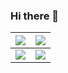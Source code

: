 ### Hi there 👋

| [![](https://github-profile-trophy.vercel.app/?username=Ras96&column=4&row=2&no-frame=true)][ryo-ma] | [![](https://github-readme-stats.vercel.app/api?username=Ras96&count_private=true&show_icons=true&hide_border=true)][anuraghazra] |
| --- | --- |
| [![](https://github-readme-stats.vercel.app/api/top-langs/?username=Ras96&layout=compact&exclude_repo=Com-Pro,dotfiles&count_private=false&hide_border=true)][anuraghazra] | [![](https://github-readme-stats.vercel.app/api/pin/?username=traPtitech&repo=traPortfolio&hide_border=true)][anuraghazra] |

[ryo-ma]:https://github.com/ryo-ma/github-profile-trophy
[anuraghazra]:https://github.com/anuraghazra/github-readme-stats

<!--
**Ras96/Ras96** is a ✨ _special_ ✨ repository because its `README.md` (this file) appears on your GitHub profile.

Here are some ideas to get you started:

- 🔭 I’m currently working on ...
- 🌱 I’m currently learning ...
- 👯 I’m looking to collaborate on ...
- 🤔 I’m looking for help with ...
- 💬 Ask me about ...
- 📫 How to reach me: ...
- 😄 Pronouns: ...
- ⚡ Fun fact: ...
-->
